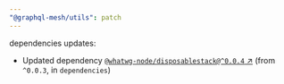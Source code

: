 ```yaml
---
"@graphql-mesh/utils": patch
---
```

dependencies updates:
  - Updated dependency [`@whatwg-node/disposablestack@^0.0.4` ↗︎](https://www.npmjs.com/package/@whatwg-node/disposablestack/v/0.0.4) (from `^0.0.3`, in `dependencies`)
